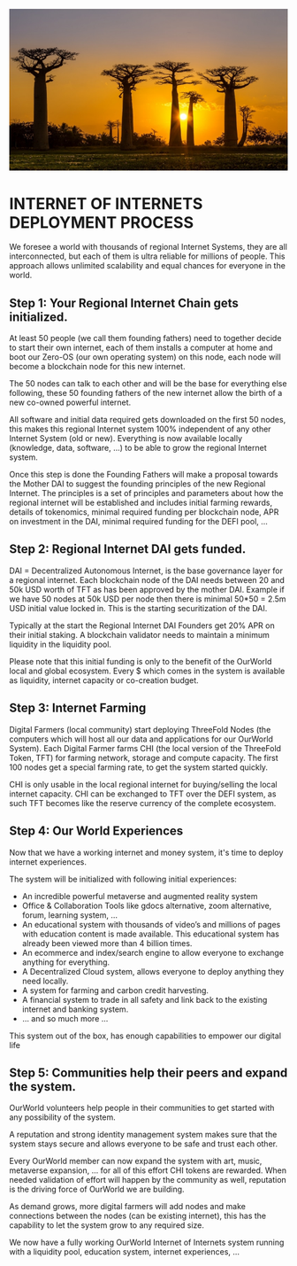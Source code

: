 

![alt_text](img/zanzibar_landscape.png "image_tooltip")


# INTERNET OF INTERNETS DEPLOYMENT PROCESS

We foresee a world with thousands of regional Internet Systems, they are all interconnected, but each of them is ultra reliable for millions of people. This approach allows unlimited scalability and equal chances for everyone in the world.


## Step 1: Your Regional Internet Chain gets initialized.

At least 50 people (we call them founding fathers) need to together decide to start their own internet, each of them installs a computer at home and boot our Zero-OS (our own operating system) on this node, each node will become a blockchain node for this new internet.

The 50 nodes can talk to each other and will be the base for everything else following, these 50 founding fathers of the new internet allow the birth of a new co-owned powerful internet.

All software and initial data required gets downloaded on the first 50 nodes, this makes this regional Internet system 100% independent of any other Internet System (old or new). Everything is now available locally (knowledge, data, software, …) to be able to grow the regional Internet system.

Once this step is done the Founding Fathers will make a proposal towards the Mother DAI to suggest the founding principles of the new Regional Internet. The principles is a set of principles and parameters about how the regional internet will be established and includes initial farming rewards, details of tokenomics, minimal required funding per blockchain node, APR on investment in the DAI, minimal required funding for the DEFI pool, …


## Step 2: Regional Internet DAI gets funded.

DAI = Decentralized Autonomous Internet, is the base governance layer for a regional internet. Each blockchain node of the DAI needs between 20 and 50k USD worth of TFT as has been approved by the mother DAI. Example if we have 50 nodes at 50k USD per node then there is minimal 50*50 = 2.5m USD initial value locked in. This is the starting securitization of the DAI.

Typically at the start the Regional Internet DAI Founders get 20% APR on their initial staking. A blockchain validator needs to maintain a minimum liquidity in the liquidity pool.

Please note that this initial funding is only to the benefit of the OurWorld local and global ecosystem. Every $ which comes in the system is available as liquidity, internet capacity or co-creation budget.


## Step 3: Internet Farming

Digital Farmers (local community) start deploying ThreeFold Nodes (the computers which will host all our data and applications for our OurWorld System). Each Digital Farmer farms CHI (the local version of the ThreeFold Token, TFT) for farming network, storage and compute capacity. The first 100 nodes get a special farming rate, to get the system started quickly. 

CHI is only usable in the local regional internet for buying/selling the local internet capacity. CHI can be exchanged to TFT over the DEFI system, as such TFT becomes like the reserve currency of the complete ecosystem.


## Step 4: Our World Experiences

Now that we have a working internet and money system, it's time to deploy internet experiences. 

The system will be initialized with following initial experiences:



* An incredible powerful metaverse and augmented reality system
* Office & Collaboration Tools like gdocs alternative, zoom alternative, forum, learning system, …
* An educational system with thousands of video’s and millions of pages with education content is made available. This educational system has already been viewed more than 4 billion times.
* An ecommerce and index/search engine to allow everyone to exchange anything for everything.
* A Decentralized Cloud system, allows everyone to deploy anything they need locally.
* A system for farming and carbon credit harvesting.
* A financial system to trade in all safety and link back to the existing internet and banking system.
* … and so much more …

This system out of the box, has enough capabilities to empower our digital life


## Step 5: Communities help their peers and expand the system.

OurWorld volunteers help people in their communities to get started with any possibility of the system.

A reputation and strong identity management system makes sure that the system stays secure and allows everyone to be safe and trust each other.

Every OurWorld member can now expand the system with art, music, metaverse expansion, … for all of this effort CHI tokens are rewarded. When needed validation of effort will happen by the community as well, reputation is the driving force of OurWorld we are building.

As demand grows, more digital farmers will add nodes and make connections between the nodes (can be existing internet), this has the capability to let the system grow to any required size.

We now have a fully working OurWorld Internet of Internets system running with a liquidity pool, education system, internet experiences, … 
